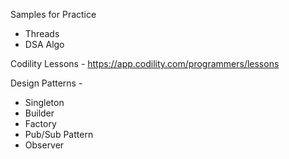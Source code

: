 Samples for Practice 
  - Threads
  - DSA Algo


Codility Lessons - https://app.codility.com/programmers/lessons

Design Patterns - 
- Singleton
- Builder
- Factory
- Pub/Sub Pattern
- Observer